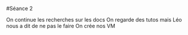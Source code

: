 #Séance 2

On continue les recherches sur les docs
On regarde des tutos mais Léo nous a dit de ne pas le faire
On crée nos VM